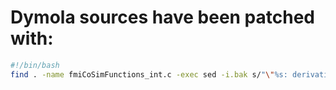 # Dymola sources have been patched with:

```bash
#!/bin/bash
find . -name fmiCoSimFunctions_int.c -exec sed -i.bak s/"\"%s: derivative order %d is not supported\", order\[i\], label);"/"\"%s: derivative order %d is not supported\", label, order\[i\]);"/ {} \;
```

